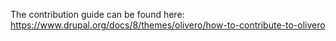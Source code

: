 The contribution guide can be found here: https://www.drupal.org/docs/8/themes/olivero/how-to-contribute-to-olivero
